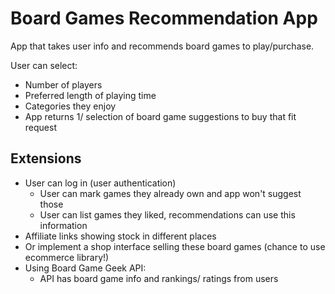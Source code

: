 
# Board Games Recommendation App

App that takes user info and recommends board games to play/purchase.

User can select:

* Number of players
* Preferred length of playing time 
* Categories they enjoy
* App returns 1/ selection of board game suggestions to buy that fit request  

## Extensions

* User can log in (user authentication)
  * User can mark games they already own and app won't suggest those
  * User can list games they liked, recommendations can use this information
* Affiliate links showing stock in different places
* Or implement a shop interface selling these board games (chance to use ecommerce library!)
* Using Board Game Geek API:
  * API has board game info and rankings/ ratings from users
